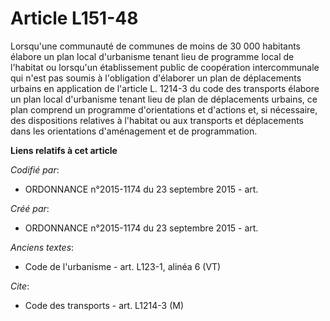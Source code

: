# Article L151-48

Lorsqu'une communauté de communes de moins de 30 000 habitants élabore un plan local d'urbanisme tenant lieu de programme
local de l'habitat ou lorsqu'un établissement public de coopération intercommunale qui n'est pas soumis à l'obligation
d'élaborer un plan de déplacements urbains en application de l'article L. 1214-3 du code des transports élabore un plan local
d'urbanisme tenant lieu de plan de déplacements urbains, ce plan comprend un programme d'orientations et d'actions et, si
nécessaire, des dispositions relatives à l'habitat ou aux transports et déplacements dans les orientations d'aménagement et
de programmation.

**Liens relatifs à cet article**

_Codifié par_:

  - ORDONNANCE n°2015-1174 du 23 septembre 2015 - art.

_Créé par_:

  - ORDONNANCE n°2015-1174 du 23 septembre 2015 - art.

_Anciens textes_:

  - Code de l'urbanisme - art. L123-1, alinéa 6 (VT)

_Cite_:

  - Code des transports - art. L1214-3 (M)
